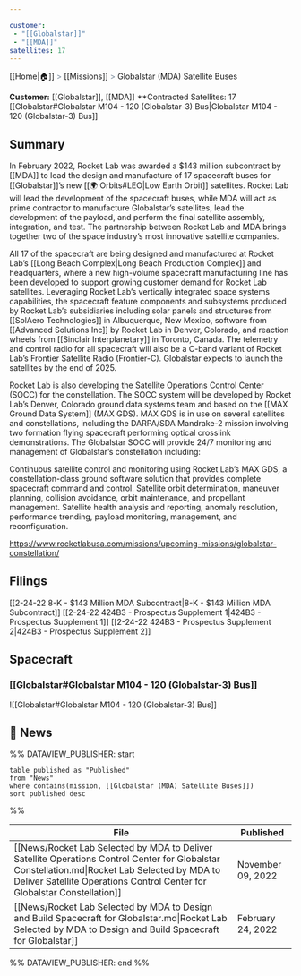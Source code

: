 ```yaml
---

customer: 
 - "[[Globalstar]]"
 - "[[MDA]]"
satellites: 17
---
```

[[Home|🏠]] <span style="color: LightSlateGray">></span> [[Missions]] <span style="color: LightSlateGray">></span> Globalstar (MDA) Satellite Buses

**Customer:** [[Globalstar]], [[MDA]]
**Contracted Satellites: 17 [[Globalstar#Globalstar M104 - 120 (Globalstar-3) Bus|Globalstar M104 - 120 (Globalstar-3) Bus]]
## Summary

In February 2022, Rocket Lab was awarded a $143 million subcontract by [[MDA]] to lead the design and manufacture of 17 spacecraft buses for [[Globalstar]]’s new [[🌍 Orbits#LEO|Low Earth Orbit]] satellites. Rocket Lab will lead the development of the spacecraft buses, while MDA will act as prime contractor to manufacture Globalstar’s satellites, lead the development of the payload, and perform the final satellite assembly, integration, and test. The partnership between Rocket Lab and MDA brings together two of the space industry’s most innovative satellite companies.

All 17 of the spacecraft are being designed and manufactured at Rocket Lab’s [[Long Beach Complex|Long Beach Production Complex]] and headquarters, where a new high-volume spacecraft manufacturing line has been developed to support growing customer demand for Rocket Lab satellites. Leveraging Rocket Lab’s vertically integrated space systems capabilities, the spacecraft feature components and subsystems produced by Rocket Lab’s subsidiaries including solar panels and structures from [[SolAero Technologies]] in Albuquerque, New Mexico, software from [[Advanced Solutions Inc]] by Rocket Lab in Denver, Colorado, and reaction wheels from [[Sinclair Interplanetary]] in Toronto, Canada. The telemetry and control radio for all spacecraft will also be a C-band variant of Rocket Lab’s Frontier Satellite Radio (Frontier-C). Globalstar expects to launch the satellites by the end of 2025.

Rocket Lab is also developing the Satellite Operations Control Center (SOCC) for the constellation.  The SOCC system will be developed by Rocket Lab’s Denver, Colorado ground data systems team and based on the [[MAX Ground Data System]] (MAX GDS). MAX GDS is in use on several satellites and constellations, including the DARPA/SDA Mandrake-2 mission involving two formation flying spacecraft performing optical crosslink demonstrations. The Globalstar SOCC will provide 24/7 monitoring and management of Globalstar’s constellation including:

Continuous satellite control and monitoring using Rocket Lab’s MAX GDS, a constellation-class ground software solution that provides complete spacecraft command and control.
Satellite orbit determination, maneuver planning, collision avoidance, orbit maintenance, and propellant management.
Satellite health analysis and reporting, anomaly resolution, performance trending, payload monitoring, management, and reconfiguration.

https://www.rocketlabusa.com/missions/upcoming-missions/globalstar-constellation/

## Filings

[[2-24-22 8-K - $143 Million MDA Subcontract|8-K - $143 Million MDA Subcontract]]
[[2-24-22 424B3 - Prospectus Supplement 1|424B3 - Prospectus Supplement 1]]
[[2-24-22 424B3 - Prospectus Supplement 2|424B3 - Prospectus Supplement 2]]
## Spacecraft

### [[Globalstar#Globalstar M104 - 120 (Globalstar-3) Bus]]

![[Globalstar#Globalstar M104 - 120 (Globalstar-3) Bus]]

## 📰 News
%% DATAVIEW_PUBLISHER: start
```
table published as "Published"
from "News"
where contains(mission, [[Globalstar (MDA) Satellite Buses]])
sort published desc

```
%%

| File                                                                                                                                                                                                                       | Published         |
| -------------------------------------------------------------------------------------------------------------------------------------------------------------------------------------------------------------------------- | ----------------- |
| [[News/Rocket Lab Selected by MDA to Deliver Satellite Operations Control Center for Globalstar Constellation.md\|Rocket Lab Selected by MDA to Deliver Satellite Operations Control Center for Globalstar Constellation]] | November 09, 2022 |
| [[News/Rocket Lab Selected by MDA to Design and Build Spacecraft for Globalstar.md\|Rocket Lab Selected by MDA to Design and Build Spacecraft for Globalstar]]                                                             | February 24, 2022 |

%% DATAVIEW_PUBLISHER: end %%